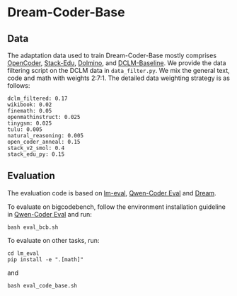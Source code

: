 # Dream-Coder-Base
## Data
The adaptation data used to train Dream-Coder-Base mostly comprises [OpenCoder](https://huggingface.co/collections/OpenCoder-LLM/opencoder-datasets-672e6db6a0fed24bd69ef1c2), [Stack-Edu](https://huggingface.co/datasets/HuggingFaceTB/stack-edu), [Dolmino](https://huggingface.co/datasets/allenai/dolmino-mix-1124), and [DCLM-Baseline](https://huggingface.co/datasets/mlfoundations/dclm-baseline-1.0). We provide the data filtering script on the DCLM data in `data_filter.py`. We mix the general text, code and math with weights 2:7:1. The detailed data weighting strategy is as follows:
```
dclm_filtered: 0.17
wikibook: 0.02
finemath: 0.05
openmathinstruct: 0.025
tinygsm: 0.025
tulu: 0.005
natural_reasoning: 0.005
open_coder_anneal: 0.15
stack_v2_smol: 0.4
stack_edu_py: 0.15
```

## Evaluation
The evaluation code is based on [lm-eval](https://github.com/EleutherAI/lm-evaluation-harness/tree/main), [Qwen-Coder Eval](https://github.com/QwenLM/Qwen2.5-Coder/tree/main/qwencoder-eval) and [Dream](https://github.com/DreamLM/Dream).

To evaluate on bigcodebench, follow the environment installation guideline in [Qwen-Coder Eval](https://github.com/QwenLM/Qwen3-Coder/tree/main/qwencoder-eval/base) and run:
```
bash eval_bcb.sh
```

To evaluate on other tasks, run:
```
cd lm_eval
pip install -e ".[math]"
```
and
```
bash eval_code_base.sh
```
